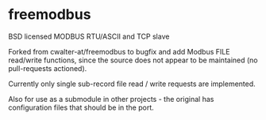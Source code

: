 # freemodbus
BSD licensed MODBUS RTU/ASCII and TCP slave

Forked from cwalter-at/freemodbus to bugfix and add Modbus FILE read/write functions, since the source does not appear to be maintained (no pull-requests actioned).

Currently only single sub-record file read / write requests are implemented.

Also for use as a submodule in other projects - the original has configuration files that should be in the port.
